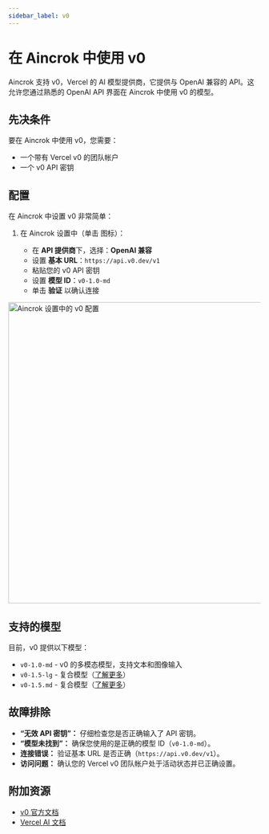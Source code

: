 ```yaml
---
sidebar_label: v0
---
```


# 在 Aincrok 中使用 v0

Aincrok 支持 v0，Vercel 的 AI 模型提供商，它提供与 OpenAI 兼容的 API。这允许您通过熟悉的 OpenAI API 界面在 Aincrok 中使用 v0 的模型。

## 先决条件

要在 Aincrok 中使用 v0，您需要：

- 一个带有 Vercel v0 的团队帐户
- 一个 v0 API 密钥

## 配置

在 Aincrok 中设置 v0 非常简单：

1.  在 Aincrok 设置中（单击 <Codicon name="gear" /> 图标）：
    - 在 **API 提供商**下，选择：**OpenAI 兼容**
    - 设置 **基本 URL**：`https://api.v0.dev/v1`
    - 粘贴您的 v0 API 密钥
    - 设置 **模型 ID**：`v0-1.0-md`
    - 单击 **验证** 以确认连接

<img src="/docs/img/providers/v0-setup.png" alt="Aincrok 设置中的 v0 配置" width="600" />

## 支持的模型

目前，v0 提供以下模型：

- `v0-1.0-md` - v0 的多模态模型，支持文本和图像输入
- `v0-1.5-lg` - 复合模型（[了解更多](https://vercel.com/blog/v0-composite-model-family)）
- `v0-1.5.md` - 复合模型（[了解更多](https://vercel.com/blog/v0-composite-model-family)）

## 故障排除

- **“无效 API 密钥”：** 仔细检查您是否正确输入了 API 密钥。
- **“模型未找到”：** 确保您使用的是正确的模型 ID（`v0-1.0-md`）。
- **连接错误：** 验证基本 URL 是否正确（`https://api.v0.dev/v1`）。
- **访问问题：** 确认您的 Vercel v0 团队帐户处于活动状态并已正确设置。

## 附加资源

- [v0 官方文档](https://v0.dev)
- [Vercel AI 文档](https://vercel.com/docs/ai)
